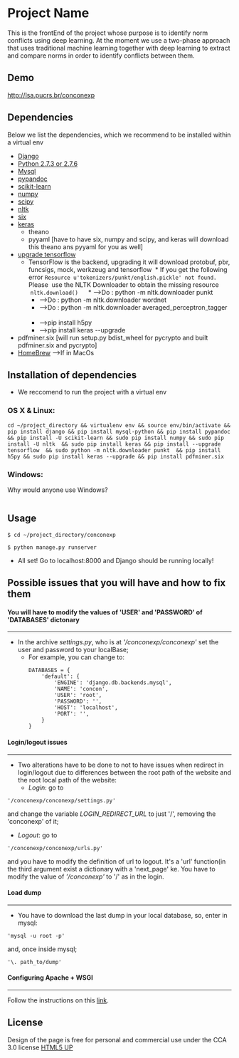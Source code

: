 # Project Name

This is the frontEnd of the project whose purpose is to identify norm conflicts using deep learning.
At the moment we use a two-phase approach that uses traditional machine learning together with deep learning to extract and compare norms in order to identify conflicts between them.

## Demo
http://lsa.pucrs.br/conconexp
## Dependencies
Below we list the dependencies, which we recommend to be installed within a virtual env
* [Django](https://www.djangoproject.com/download/)
* [Python 2.7.3 or 2.7.6](https://www.python.org/downloads/)
* [Mysql](https://www.mysql.com/downloads/)
* [pypandoc](https://pypi.python.org/pypi/pypandoc)
* [scikit-learn](http://scikit-learn.org/stable/install.html)
* [numpy](http://www.numpy.org/)
* [scipy](https://www.scipy.org/)
* [nltk](http://www.nltk.org/install.html)
* [six](https://pypi.python.org/pypi/six)
* [keras](https://keras.io)
  * theano
  * pyyaml [have to have six, numpy and scipy, and keras will download this theano ans pyyaml for you as well]
* [upgrade tensorflow](https://www.tensorflow.org/install)
  * TensorFlow is the backend, upgrading it will download protobuf, pbr, funcsigs, mock, werkzeug and tensorflow 
  * If you get the following error ```Resource u'tokenizers/punkt/english.pickle' not found.```  Please
  use the NLTK Downloader to obtain the missing resource  ```nltk.download() ```
    * -->Do : python -m nltk.downloader punkt    
    * -->Do : python -m nltk.downloader wordnet    
    * -->Do : python -m nltk.downloader averaged_perceptron_tagger    
    * -->pip install h5py    
    * -->pip install keras --upgrade    
* pdfminer.six [will run setup.py bdist_wheel for pycrypto and built pdfminer.six and pycrypto]
* [HomeBrew](https://brew.sh/index_pt-br.html) -->If in MacOs

## Installation of dependencies 
* We reccomend to run the project with a virtual env
### OS X & Linux:

```sh$
cd ~/project_directory && virtualenv env && source env/bin/activate && pip install django && pip install mysql-python && pip install pypandoc && pip install -U scikit-learn && sudo pip install numpy && sudo pip install -U nltk  && sudo pip install keras && pip install --upgrade tensorflow  && sudo python -m nltk.downloader punkt  && pip install h5py && sudo pip install keras --upgrade && pip install pdfminer.six
```

### Windows:

Why would anyone use Windows?
```sh

```

## Usage
```sh$
$ cd ~/project_directory/conconexp
```
```sh$
$ python manage.py runserver  
```
* All set! Go to localhost:8000 and Django should be running locally!


## Possible issues that you will have and how to fix them
#### You will have to modify the values of 'USER' and 'PASSWORD' of 'DATABASES' dictonary 
------
 * In the archive *settings.py*, who is at _'/conconexp/conconexp'_ set the user and password to your localBase;
    * For example, you can change to:
         ```
         DATABASES = {
             'default': {
                 'ENGINE': 'django.db.backends.mysql',
                 'NAME': 'concon',
                 'USER': 'root',
                 'PASSWORD': '',
                 'HOST': 'localhost',
                 'PORT': '',
             }
         }
         ```
#### Login/logout issues
------
* Two alterations have to be done to not to have issues when redirect in login/logout due to differences between the root path of the website and the root local path of the website:
   * *Login*: go to 
 ```
 '/conconexp/conconexp/settings.py' 
 ```
 and change the variable _LOGIN_REDIRECT_URL_ to just '/', removing the 'conconexp' of it;
  
  * *Logout*: go to
  ```
 '/conconexp/conconexp/urls.py' 
 ```
 and you have to modify the definition of url to logout. It's a 'url' function(in the third argument exist a dictionary with a 'next_page' ke. You have to modify the value of _'/conconexp'_ to '/' as in the login.

#### Load dump
------
* You have to download the last dump in your local database, so, enter in mysql:
 ```
 'mysql -u root -p' 
 ```
  and, once inside mysql;
  ```
 '\. path_to/dump'
 ```


#### Configuring Apache + WSGI
------
Follow the instructions on this [link](https://www.digitalocean.com/community/tutorials/how-to-serve-django-applications-with-apache-and-mod_wsgi-on-ubuntu-16-04).


## License
Design of the page is free for personal and commercial use under the CCA 3.0 license [HTML5 UP](https://html5up.net/license)
